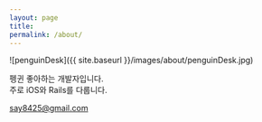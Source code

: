 ```yaml
---
layout: page
title: 
permalink: /about/
---
```

![penguinDesk]({{ site.baseurl }}/images/about/penguinDesk.jpg)

펭귄 좋아하는 개발자입니다.<br>
주로 iOS와 Rails를 다룹니다.


say8425@gmail.com